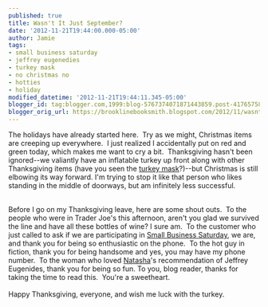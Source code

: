 ```yaml
---
published: true
title: Wasn't It Just September?
date: '2012-11-21T19:44:00.000-05:00'
author: Jamie
tags:
- small business saturday
- jeffrey eugenedies
- turkey mask
- no christmas no
- hotties
- holiday
modified_datetime: '2012-11-21T19:44:11.345-05:00'
blogger_id: tag:blogger.com,1999:blog-5767374071871443859.post-4176575892744470806
blogger_orig_url: https://brooklinebooksmith.blogspot.com/2012/11/wasnt-it-just-september.html
---
```


The holidays have already started here. &nbsp;Try as we might, Christmas items are creeping up everywhere. &nbsp;I just realized I accidentally put on red and green today, which makes me want to cry a bit. &nbsp;Thanksgiving hasn't been ignored--we valiantly have an inflatable turkey up front along with other Thanksgiving items (have you seen the <a href="https://instagram.com/p/RqY1gwylhC/" target="_blank">turkey mask</a>?)--but Christmas is still elbowing its way forward. I'm trying to stop it like that person who likes standing in the middle of doorways, but am infinitely less successful.<div><br /></div><div>Before I go on my Thanksgiving leave, here are some shout outs. &nbsp;To the people who were in Trader Joe's this afternoon, aren't you glad we survived the line and have all these bottles of wine? I sure am. &nbsp;To the customer who just called to ask if we are participating in <a href="https://www.americanexpress.com/us/small-business/Shop-Small/" target="_blank">Small Business Saturday</a>, we are, and thank you for being so enthusiastic on the phone. &nbsp;To the hot guy in fiction, thank you for being handsome and yes, you may have my phone number. &nbsp;To the woman who loved <a href="https://brooklinebooksmith-shop.com/natasha" target="_blank">Natasha</a>'s recommendation of Jeffrey Eugenides, thank you for being so fun.&nbsp;To you, blog reader, thanks for taking the time to read this. &nbsp;You're a sweetheart.&nbsp;</div><div><br /></div><div>Happy Thanksgiving, everyone, and wish me luck with the turkey.</div>